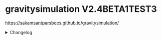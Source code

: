 # gravitysimulation V2.4BETA1TEST3
https://sakamsantparsbees.github.io/gravitysimulation/

<details>
  <summary>Changelog</summary>
  <p>

<!-- 
    V2.0.1:
    - Fixed gravitational issues
    
    V2.0.2:
    - Changed accerlation calculations
    
    V2.0.3:
    - Fixed viewport size problem on portable devices
    - Fixed end simulation button
    
    V2.0.4:
    - Fixed settings svg icon on webkit
    - Added margin between buttons in popups (eg. settings)
    
    V2.0.5:
    - Added inital velocity settings
    - New faviicon
     -->
    V2.1:
    - Generate particles with desired position and ID idea(structure) added
    - Canceled selection features
    - Simulation pause when tab is inactive
    - Fixed distance ratio problems

    V2.2:
    - Generate on click/touch feature with desired position and ID system implemented
    - Added new zoom and drag system
    - Random generation follows with zoom and drag
    - Fixed zero mass acceraltion bug

    V2.3:
    - Fixed UI system (Unable callout popup when hold touch on touch devices and more responsive)

    V2.3.1:
    - Fixed untabbable bug on touch devices

    V2.3.2
    - Dragging function in touching devices implemented

    V2.4BETA
    - Added template system
    - Reworked Particle system
    - Fixed pause button shifted lower in webkit
    - Fixed on generate bug when zoomed

    V2.4BETA1
    - Removed hr between templates
    - Added solar system
    - Fixed gravitational attraction miscalculations

    V2.4BETA2TEST1
    - Added wheel zoom and pinch zoom
    - Particles vx vy ax ay property syncs with distance ratio

    V2.4BETA2TEST2
    - Replace favicon

    V2.4BETA2TEST3
    - Embedded favicon to html base64
    - Added hyoptenuse while pinching
  </p>
</details>